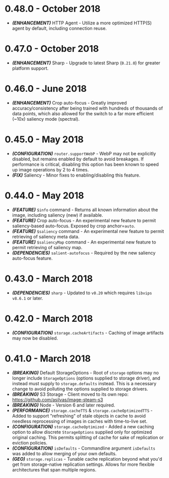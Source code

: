 # 0.48.0 - October 2018

* ***(ENHANCEMENT)*** HTTP Agent - Utilize a more optimized HTTP(S) agent by default, including connection reuse.


# 0.47.0 - October 2018

* ***(ENHANCEMENT)*** Sharp - Upgrade to latest Sharp (`0.21.0`) for greater platform support.


# 0.46.0 - June 2018

* ***(ENHANCEMENT)*** Crop auto-focus - Greatly improved accuracy/consistency after being trained with hundreds of
  thousands of data points, which also allowed for the switch to a far more efficient (~10x) saliency mode (spectral).


# 0.45.0 - May 2018

* ***(CONFIGURATION)*** `router.supportWebP` - WebP may not be explicitly disabled, but remains enabled by default
  to avoid breakages. If performance is critical, disabling this option has been known to speed up image operations
  by 2 to 4 times.
* ***(FIX)*** Saliency - Minor fixes to enabling/disabling this feature.


# 0.44.0 - May 2018

* ***(FEATURE)*** `$info` command - Returns all known information about the image, including saliency (new) if available.
* ***(FEATURE)*** Crop auto-focus - An experimental new feature to permit saliency-based auto-focus. Exposed by crop anchor=`auto`.
* ***(FEATURE)*** `$saliency` command - An experimental new feature to permit retrieving of saliency meta data.
* ***(FEATURE)*** `$saliencyMap` command - An experimental new feature to permit retrieving of saliency map.
* ***(DEPENDENCIES)*** `salient-autofocus` - Required by the new saliency auto-focus feature. 


# 0.43.0 - March 2018

* ***(DEPENDENCIES)*** `sharp` - Updated to `v0.20` which requires `libvips` `v8.6.1` or later. 


# 0.42.0 - March 2018

* ***(CONFIGURATION)*** `storage.cacheArtifacts` - Caching of image artifacts may now be disabled. 


# 0.41.0 - March 2018

* ***(BREAKING)*** Default StorageOptions - Root of `storage` options may no longer include `StorageOptions` (options supplied to storage driver), and instead must supply to `storage.defaults` instead. This is a necessary change to avoid polluting the options supplied to storage drivers.
* ***(BREAKING)*** S3 Storage - Client moved to its own repo: https://github.com/asilvas/image-steam-s3
* ***(BREAKING)*** Node - Version 6 and later required.
* ***(PERFORMANCE)*** `storage.cacheTTS` & `storage.cacheOptimizedTTS` - Added to support "refreshing" of stale objects in cache to avoid needless reprocessing of images in caches with time-to-live set.
* ***(CONFIGURATION)*** `storage.cacheOptimized` - Added a new caching option to allow discrete `StorageOptions` supplied only for optimized original caching. This permits splitting of cache for sake of replication or eviction policies.
* ***(CONFIGURATION)*** `isDefaults` - Commandline argument `isDefaults` was added to allow merging of your own defaults.
* ***(GEO)*** `storage.replicas` - Tunable cache replication beyond what you'd get from storage-native replication settings. Allows for more flexible architectures that span multiple regions.
